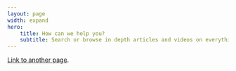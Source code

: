```yaml
---
layout: page
width: expand
hero:
    title: How can we help you?
    subtitle: Search or browse in depth articles and videos on everything on Docs Jekyll theme, from basic theme setup to customisation and development
---
```



[Link to another page](./ado-pipelines.html).
